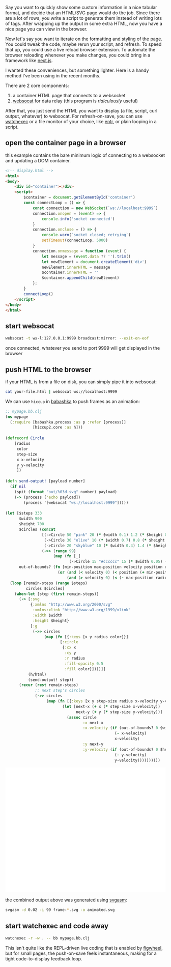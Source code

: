 Say you want to quickly show some custom information in a nice tabular format, and decide that an HTML/SVG page would do the job. Since there are a lot of rows, you write a script to generate them instead of writing lots of tags. After wrapping up the output in some extra HTML, now you have a nice page you can view in the browser.

Now let's say you want to iterate on the formatting and styling of the page. You could tweak the code, maybe rerun your script, and refresh. To speed that up, you could use a live reload browser extension. To automate the browser reloading whenever you make changes, you could bring in a framework like [next.js](https://nextjs.org/).

I wanted these conveniences, but something lighter. Here is a handy method I've been using in the recent months.

There are 2 core components:
1. a container HTML page that connects to a websocket
2. [websocat](https://github.com/vi/websocat) for data relay (this program is _ridiculously_ useful)

After that, you just send the HTML you want to display (a file, script, curl output, whatever) to websocat. For refresh-on-save, you can use [watchexec](https://github.com/watchexec/watchexec) or a file monitor of your choice, like [entr](https://github.com/eradman/entr), or plain looping in a script.

## open the container page in a browser

this example contains the bare minimum logic of connecting to a websocket and updating a DOM container.

```html
<!-- display.html -->
<html>
<body>
    <div id="container"></div>
    <script>
        $container = document.getElementById('container')
        const connectLoop = () => {
            const connection = new WebSocket(`ws://localhost:9999`)
            connection.onopen = (event) => {
                console.info('socket connected')
            }
            connection.onclose = () => {
                console.warn(`socket closed; retrying`)
                setTimeout(connectLoop, 5000)
            }
            connection.onmessage = function (event) {
                let message = (event.data ?? '').trim()
                let newElement = document.createElement('div')
                newElement.innerHTML = message
                $container.innerHTML = ''
                $container.appendChild(newElement)
            };
        }
        connectLoop()
    </script>
</body>
</html>
```

## start websocat

```sh
websocat -t ws-l:127.0.0.1:9999 broadcast:mirror: --exit-on-eof
```

once connected, whatever you send to port 9999 will get displayed in the browser

## push HTML to the browser

if your HTML is from a file on disk, you can simply pipe it into websocat:

```sh
cat your-file.html | websocat ws://localhost:9999
```

We can use `hiccup` in [babashka](https://github.com/babashka/babashka) to push frames as an animation:

```clojure
;; mypage.bb.clj
(ns mypage
  (:require [babashka.process :as p :refer [process]]
            [hiccup2.core :as h]))

(defrecord Circle
    [radius
     color
     step-size
     x x-velocity
     y y-velocity
     ])

(defn send-output! [payload number]
  (if nil
    (spit (format "out/%03d.svg" number) payload)
    (-> (process ['echo payload])
        (process '[websocat "ws://localhost:9999"]))))

(let [$steps 333
      $width 900
      $height 700
      $circles (concat
                [(->Circle 50 "pink" 20 (* $width 0.1) 1.2 (* $height 0.2) 1.0)
                 (->Circle 30 "olive" 10 (* $width 0.7) 0.8 (* $height 0.6) 1.3)
                 (->Circle 20 "skyblue" 10 (* $width 0.4) 1.4 (* $height 0.3) 1.2)]
                (->> (range 99)
                     (map (fn [_]
                            (->Circle 15 "#cccccc" 15 (* $width 0.05) (rand) (* $height 0.95) (rand))))))
      out-of-bounds? (fn [min-position max-position velocity position radius]
                       (or (and (< velocity 0) (< position (+ min-position radius)))
                           (and (> velocity 0) (< (- max-position radius) position))))]
  (loop [remain-steps (range $steps)
         circles $circles]
    (when-let [step (first remain-steps)]
      (-> [:svg
           {:xmlns "http://www.w3.org/2000/svg"
            :xmlns:xlink "http://www.w3.org/1999/xlink"
            :width $width
            :height $height}
           [:g
            (->> circles
                 (map (fn [{:keys [x y radius color]}]
                        [:circle
                         {:cx x
                          :cy y
                          :r radius
                          :fill-opacity 0.5
                          :fill color}])))]]
          (h/html)
          (send-output! step))
      (recur (rest remain-steps)
             ;; next step's circles
             (->> circles
                  (map (fn [{:keys [x y step-size radius x-velocity y-velocity] :as circle}]
                         (let [next-x (+ x (* step-size x-velocity))
                               next-y (+ y (* step-size y-velocity))]
                           (assoc circle
                                  :x next-x
                                  :x-velocity (if (out-of-bounds? 0 $width x-velocity next-x radius)
                                                (- x-velocity)
                                                x-velocity)
                                  :y next-y
                                  :y-velocity (if (out-of-bounds? 0 $height y-velocity next-y radius)
                                                (- y-velocity)
                                                y-velocity))))))))))
```

![](./img/2022/10/2022-10-26_babashka-animation.svg)

the combined output above was generated using [svgasm](https://github.com/tomkwok/svgasm):

```sh
svgasm -d 0.02 -i 99 frame-*.svg -o animated.svg 
```

## start watchexec and code away

```sh
watchexec -r -w . -- bb mypage.bb.clj
```

This isn't quite like the REPL-driven live coding that is enabled by [figwheel](https://figwheel.org/), but for small pages, the push-on-save feels instantaneous, making for a tight code-to-display feedback loop.

